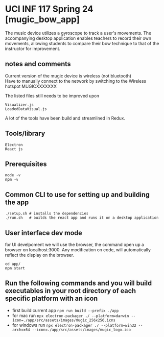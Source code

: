 # UCI INF 117 Spring 24 [mugic_bow_app]

The music device utilizes a gyroscope to track a user's movements. The accompanying desktop application enables teachers to record their own movements, allowing students to compare their bow technique to that of the instructor for improvement.

## notes and comments
Current version of the mugic device is wireless (not bluetooth)  
Have to manually connect to the network by switching to the Wireless hotspot MUGICXXXXXXX

The listed files still needs to be improved upon
```
Visualizer.js
LoadedDataVisual.js
```

A lot of the tools have been build and streamlined in Redux. 

## Tools/library
```
Electron
React js
```

## Prerequisites
```
node -v
npm -v
```

## Common CLI to use for setting up and building the app 
```
./setup.sh # installs the dependencies
./run.sh   # builds the react app and runs it on a desktop application
``` 

## User interface dev mode
for UI develpoment we will use the browser, the command open up a browser on localhost:3000. Any modification on code, will automatically reflect the display on the browser.

```
cd app/
npm start
```


## Run the following commands and you will build executables in your root directory of each specific platform with an icon
- first build current app `npm run build --prefix ./app`
- for mac run `npx electron-packager ./ --platform=darwin --icon=./app/src/assets/images/mugic_256x256.icns`
- for windows run `npx electron-packager ./ --platform=win32 --arch=x64 --icon=./app/src/assets/images/mugic_logo.ico`